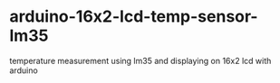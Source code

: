 # arduino-16x2-lcd-temp-sensor-lm35
temperature measurement using lm35 and displaying on 16x2 lcd with arduino

